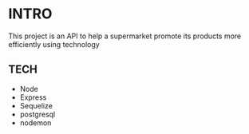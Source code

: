 # INTRO

This project is an API to help a supermarket promote its products more efficiently using technology

## TECH

- Node
- Express
- Sequelize
- postgresql
- nodemon